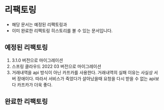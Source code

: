 # 리팩토링
* 해당 문서는 예정된 리팩토링과
* 이미 완료한 리팩토링 히스토리를 볼 수 있는 문서입니다.

## 예정된 리팩토링
1. 3.1.0 버전으로 마이그레이션
2. 스프링 클라우드 2022 03 버전으로 마이그레이션
3. 거래내역을 api 방식이 아닌 카프카를 사용한다. 거래내역의 실패 이유는 사실상 서버 장애이다. 따라서 서비스가 죽었다가 살아났을때 요청을 다시 받을 수 없는 api보다 카프카가 더욱 좋다.

## 완료한 리팩토링